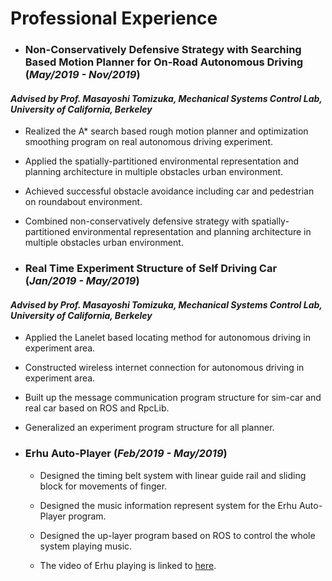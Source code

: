 ---
---

# Professional Experience


+ ### Non-Conservatively Defensive Strategy with Searching Based Motion Planner for On-Road Autonomous Driving (*May/2019 - Nov/2019*)
#### *Advised by Prof. Masayoshi Tomizuka, Mechanical Systems Control Lab, University of California, Berkeley*

   + Realized the A* search based rough motion planner and optimization smoothing program on real autonomous driving experiment.
     
   + Applied the spatially-partitioned environmental representation and planning architecture in multiple obstacles urban environment.
     
   + Achieved successful obstacle avoidance including car and pedestrian on roundabout environment.
     
   + Combined non-conservatively defensive strategy with spatially-partitioned environmental representation and planning architecture in multiple obstacles urban environment.
     
+ ### Real Time Experiment Structure of Self Driving Car (*Jan/2019 - May/2019*)
#### *Advised by Prof. Masayoshi Tomizuka, Mechanical Systems Control Lab, University of California, Berkeley*

   + Applied the Lanelet based locating method for autonomous driving in experiment area.

   + Constructed wireless internet connection for autonomous driving in experiment area.
     
   + Built up the message communication program structure for sim-car and real car based on ROS and RpcLib.
     
   + Generalized an experiment program structure for all planner.
     
+ ### Erhu Auto-Player (*Feb/2019 - May/2019*)

   + Designed the timing belt system with linear guide rail and sliding block for movements of finger.
     
   + Designed the music information represent system for the Erhu Auto-Player program.
     
   + Designed the up-layer program based on ROS to control the whole system playing music.
     
   + The video of Erhu playing is linked to [here](https://www.youtube.com/watch?v=88F4DdLKqmE&feature=youtu.be). 
   


